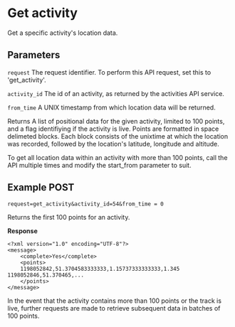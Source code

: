 Get activity
=====

Get a specific activity's location data.

Parameters
---

`request`
The request identifier. To perform this API request, set this to 'get_activity'.

`activity_id`
The id of an activity, as returned by the activities API service.

`from_time`
A UNIX timestamp from which location data will be returned.

Returns
A list of positional data for the given activity, limited to 100 points, and a flag identifiying if the activity is live. Points are formatted in space delimeted blocks. Each block consists of the unixtime at which the location was recorded, followed by the location's latitude, longitude and altitude.

To get all location data within an activity with more than 100 points, call the API multiple times and modify the start_from parameter to suit.

Example POST
----
`request=get_activity&activity_id=54&from_time = 0`

Returns the first 100 points for an activity.

**Response**
```
<?xml version="1.0" encoding="UTF-8"?>
<message>
	<complete>Yes</complete>
	<points>
	1198052842,51.3704583333333,1.15737333333333,1.345 1198052846,51.370465,...
	</points>
</message>
```

In the event that the activity contains more than 100 points or the track is live, further requests are made to retrieve subsequent data in batches of 100 points.
